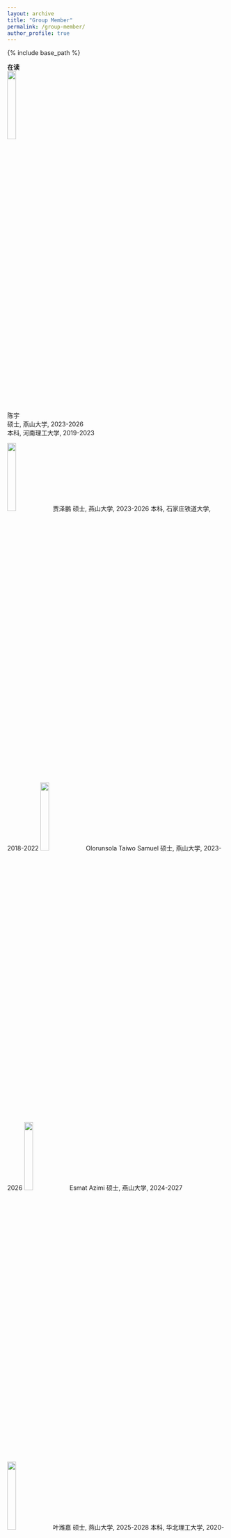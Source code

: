 ```yaml
---
layout: archive
title: "Group Member"
permalink: /group-member/
author_profile: true
---
```


{% include base_path %}

**在读**  
<img src="https://github.com/user-attachments/assets/dfdd1d67-b770-4c36-a9fb-8a4ada6d66cc" width="20%" height="20%">  
陈宇  
硕士, 燕山大学, 2023-2026  
本科, 河南理工大学, 2019-2023  

<img src="https://github.com/user-attachments/assets/5f2cd2d8-7f45-4f74-9119-48f8a79c8a0e" width="20%" height="20%">  
贾泽鹏  
硕士, 燕山大学, 2023-2026  
本科, 石家庄铁道大学, 2018-2022  

<img src="https://github.com/user-attachments/assets/03620767-fdc6-4a95-9f6e-ae7f1e74291a" width="20%" height="20%">  
Olorunsola Taiwo Samuel  
硕士, 燕山大学, 2023-2026  

<img src="https://github.com/user-attachments/assets/cf2f40a5-a630-468e-8c4d-10de6153b3ac" width="20%" height="20%">  
Esmat Azimi  
硕士, 燕山大学, 2024-2027  

<img src="https://github.com/user-attachments/assets/eaf6078a-c261-434a-ba28-072d4cfcde5a" width="20%" height="20%">  
叶潍嘉  
硕士, 燕山大学, 2025-2028  
本科, 华北理工大学, 2020-2024  

<img src="https://github.com/user-attachments/assets/f280f6c2-601d-401b-b1e5-5d7597b7b551" width="20%" height="20%">  
Khpelwak Rezwanullah  
硕士, 燕山大学, 2025-2028  


**毕业生**  
<img src="https://github.com/user-attachments/assets/30f2bcd0-47d9-46d0-b3c8-7ccea10d99a7" width="20%" height="20%">  
肖天宇  
期刊编辑, MDPI出版公司, 武汉  
硕士, 燕山大学, 2021-2024  
本科, 河北科技大学, 2015-2019  

<img src="https://github.com/user-attachments/assets/8ecf3037-4f61-4efc-bbf0-67feb30155ff" width="20%" height="20%">  
Soufian EL Mghari  
Sales Manager, D&G Machinery Company, 廊坊  
硕士, 燕山大学, 2021-2024  

<img src="https://github.com/user-attachments/assets/dd28af8d-571e-4404-9110-55503f78cb7a" width="20%" height="20%">  
周克凡  
管理岗，天津市西青区市容园林服务中心，天津  
硕士, 燕山大学, 2022-2025  
本科, 石家庄铁道大学, 2018-2022  
